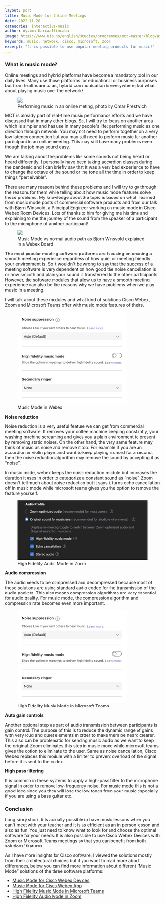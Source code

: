 ```yaml
---
layout: post
title: Music Mode for Online Meetings
date: 2022-11-28
categories: interactive-music
author: Aysima Karcaaltincaba
image: https://www.uio.no/english/studies/programmes/mct-master/blog/assets/image/2022_11_28_aysimab_music-online.jpg
keywords: music, network, cisco, microsoft, zoom
excerpt: "It is possible to use popular meeting products for music!"
---
```


### What is music mode?

Online meetings and hybrid platforms have become a mandatory tool in our daily lives. Many use those platforms for educational or business purposes but from healthcare to art, hybrid communication is everywhere; but what about playing music over the network?

<figure>
   <img
      src="https://www.uio.no/english/studies/programmes/mct-master/blog/assets/image/2022_11_28_aysimab_music-online.jpg"
      style="max-height:400px; width:auto;" />
   <figcaption>Performing music in an online meting, photo by Omar Prestwich</figcaption>
</figure>

MCT is already part of real-time music performance efforts and we have discussed that in many other blogs. So, I will try to focus on another area which is simpler and has use in many people's life: performing music as one direction through network. You may not need to perform together on a very low latency connection but you may still need to perform music for another participant in an online meeting. This may still have many problems even though the job may sound easy.

We are talking about the problems like some sounds not being heard or heard differently. I personally have been taking accordion classes during the pandemic and I can briefly say that it was a very bad experience to have to change the octave of the sound or the tone all the time in order to keep things “perceivable”. 

There are many reasons behind these problems and I will try to go through the reasons for them while telling about how music mode features solve these problems. My knowledge about the topic is based on what I learned from music mode posts of commercial software products and from our talk with Bjørn Winsvold, a Principal Engineer working on music mode in Cisco Webex Room Devices. Lots of thanks to him for giving me his time and explaining to me the journey of the sound from the speaker of a participant to the microphone of another participant!

<figure>
   <img
      src="https://www.uio.no/english/studies/programmes/mct-master/blog/assets/image/2022_11_28_aysimab_music_mode.jpeg"
      style="max-height:600px; width:auto;" />
   <figcaption>Music Mode vs normal audio path as Bjorn Winsvold explained in a Webex Board</figcaption>
</figure>

The most popular meeting software platforms are focusing on creating a smooth meeting experience regardless of how quiet or meeting friendly your environment is. So it wouldn't be wrong to say that the success of a meeting software is very dependent on how good the noise cancellation is or how smooth and plain your sound is transferred to the other participants. However, the software modules that allow us to have a smooth meeting experience can also be the reasons why we have problems when we play music in a meeting.

I will talk about these modules and what kind of solutions Cisco Webex, Zoom and Microsoft Teams offer with music mode features of theirs.

<figure>
   <img src="/assets/image/2022_11_27_aysimab_microsoft.jpg"
   style="max-height:300px; width:auto;" />
   <figcaption>Music Mode in Webex</figcaption>
</figure>

**Noise reduction**

Noise reduction is a very useful feature we can get from commercial meeting software. It removes your coffee machine beeping constantly, your washing machine screaming and gives you a plain environment to present by removing static noises. On the other hand, the very same feature may think of music as noise and remove it too. For example if you are an accordion or violin player and want to keep playing a chord for a second, then the noise reduction algorithm may remove the sound by accepting it as “noise”. 

In music mode, webex keeps the noise reduction module but increases the duration it uses in order to categorize a constant sound as “noise”. Zoom doesn't tell much about noise reduction but it says it turns echo cancellation off in music mode while microsoft teams gives you the option to remove the feature yourself.

<figure>
   <img src="/assets/image/2022_11_27_aysimab_zoom.jpg"
   style="max-height:300px; width:auto;" />
   <figcaption>High Fidelity Audio Mode in Zoom</figcaption>
</figure>


**Audio compression**

The audio needs to be compressed and decompressed because most of these solutions are using standard audio codec for the transmission of the audio packets. This also means compression algorithms are very essential for audio quality. For music mode, the compression algorithm and compression rate becomes even more important.

<figure>
   <img src="/assets/image/2022_11_27_aysimab_microsoft.jpg"
   style="max-height:300px; width:auto;" />
   <figcaption>High Fidelity Music Mode in Microsoft Teams</figcaption>
</figure>

**Auto gain controls**

Another optional step as part of audio transmission between participants is gain control. The purpose of this is to reduce the dynamic range of gains with very loud and quiet elements in order to make them be heard clearer. This also can be problematic for sending music audio as we want to keep the original. Zoom eliminates this step in music mode while microsoft teams gives the option to eliminate to the user. Same as noise cancellation, Cisco Webex replaces this module with a limiter to prevent overload of the signal before it is sent to the codex.


**High pass filtering**

It is common in these systems to apply a high-pass filter to the microphone signal in order to remove low-frequency noise. For music mode this is not a good idea since you then will lose the low tones from your music especially if you are using a bass guitar etc.


### Conclusion

Long story short, it is actually possible to have music lessons when you can't meet with your teacher and it is as efficient as an in person lesson and also as fun! You just need to know what to look for and choose the optimal software for your needs. It is also possible to use Cisco Webex Devices with Zoom or Microsoft Teams meetings so that you can benefit from both solutions’ features.

As I have more insights for Cisco software, I viewed the solutions mostly from their architectural choices but if you want to read more about differences, below you can find more information about different “Music Mode” solutions of the three software platforms:

- [Music Mode for Cisco Webex Devices](https://help.webex.com/en-us/article/n5lfeod/Music-mode-for-Board,-Desk,-and-Room-Series)
- [Music Mode for Cisco Webex App](https://help.webex.com/en-us/article/h7tezj/Webex-App-%7C-Turn-on-music-mode-in-calls-and-meetings)
- [High Fidelity Music Mode in Microsoft Teams](https://support.microsoft.com/en-us/office/use-high-fidelity-music-mode-to-play-music-in-teams-c1550582-2f76-4b31-9f72-e98c7167a18e)
- [High Fidelity Audio Mode in Zoom](https://blog.zoom.us/high-fidelity-music-mode-professional-audio-on-zoom/)

